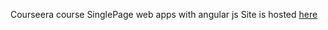 Courseera course SinglePage web apps with angular js
Site is hosted 
<a href="https://mqamarmunir.github.io/courseera-singlepagewebappswith-angularjs/">here</a>
